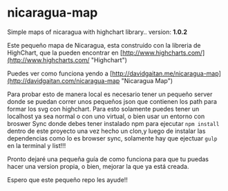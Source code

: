 # nicaragua-map
Simple maps of nicaragua with highchart library..
version: **1.0.2**

Este pequeño mapa de Nicaragua, esta construido con la libreria de HighChart, que la pueden encontrar en [http://www.highcharts.com/](http://www.highcharts.com/ "Highchart")

Puedes ver como funciona yendo a [http://davidgaitan.me/nicaragua-map](http://davidgaitan.com/nicaragua-map "Nicaragua Map")

Para probar esto de manera local es necesario tener un pequeño server donde se puedan correr unos pequeños json que contienen los path para formar los svg con highchart. Para esto solamente puedes tener un localhost ya sea normal o con uno virtual, o bien usar un entorno con broswer Sync donde debes tener instalado npm para ejecutar `npm install` dentro de este proyecto una vez hecho un clon,y luego de instalar las dependencias como lo es browser sync, solamente hay que ejectuar `gulp` en la terminal y list!!!

Pronto dejaré una pequeña guía de como funciona para que tu puedas hacer una version propia, o bien, mejorar la que ya está creada.

Espero que este pequeño repo les ayude!!


